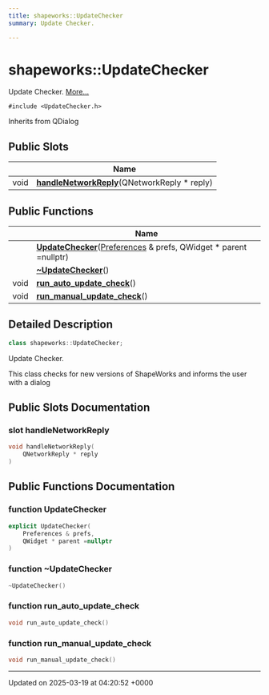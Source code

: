 ```yaml
---
title: shapeworks::UpdateChecker
summary: Update Checker. 

---
```


# shapeworks::UpdateChecker



Update Checker.  [More...](#detailed-description)


`#include <UpdateChecker.h>`

Inherits from QDialog

## Public Slots

|                | Name           |
| -------------- | -------------- |
| void | **[handleNetworkReply](../Classes/classshapeworks_1_1UpdateChecker.md#slot-handlenetworkreply)**(QNetworkReply * reply) |

## Public Functions

|                | Name           |
| -------------- | -------------- |
| | **[UpdateChecker](../Classes/classshapeworks_1_1UpdateChecker.md#function-updatechecker)**([Preferences](../Classes/classPreferences.md) & prefs, QWidget * parent =nullptr) |
| | **[~UpdateChecker](../Classes/classshapeworks_1_1UpdateChecker.md#function-~updatechecker)**() |
| void | **[run_auto_update_check](../Classes/classshapeworks_1_1UpdateChecker.md#function-run-auto-update-check)**() |
| void | **[run_manual_update_check](../Classes/classshapeworks_1_1UpdateChecker.md#function-run-manual-update-check)**() |

## Detailed Description

```cpp
class shapeworks::UpdateChecker;
```

Update Checker. 

This class checks for new versions of ShapeWorks and informs the user with a dialog 

## Public Slots Documentation

### slot handleNetworkReply

```cpp
void handleNetworkReply(
    QNetworkReply * reply
)
```


## Public Functions Documentation

### function UpdateChecker

```cpp
explicit UpdateChecker(
    Preferences & prefs,
    QWidget * parent =nullptr
)
```


### function ~UpdateChecker

```cpp
~UpdateChecker()
```


### function run_auto_update_check

```cpp
void run_auto_update_check()
```


### function run_manual_update_check

```cpp
void run_manual_update_check()
```


-------------------------------

Updated on 2025-03-19 at 04:20:52 +0000